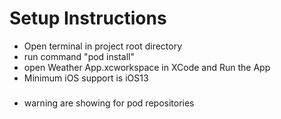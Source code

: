 # Setup Instructions
- Open terminal in project root directory
- run command "pod install"
- open Weather App.xcworkspace in XCode and Run the App
- Minimum iOS support is iOS13

###
- warning are showing for pod repositories
